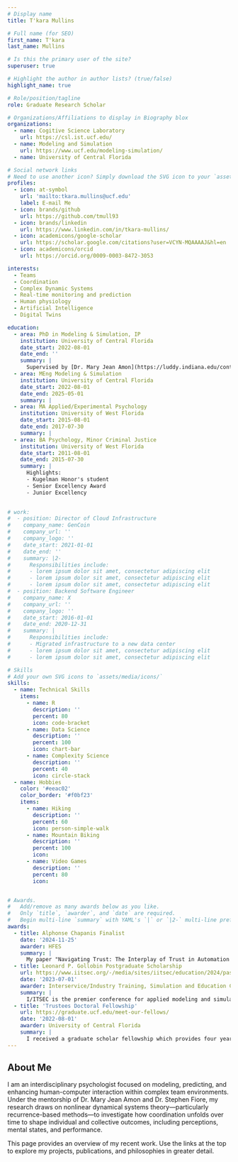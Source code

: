 ```yaml
---
# Display name
title: T'kara Mullins

# Full name (for SEO)
first_name: T'kara
last_name: Mullins

# Is this the primary user of the site?
superuser: true

# Highlight the author in author lists? (true/false)
highlight_name: true

# Role/position/tagline
role: Graduate Research Scholar

# Organizations/Affiliations to display in Biography blox
organizations:
  - name: Cogitive Science Laboratory
    url: https://csl.ist.ucf.edu/
  - name: Modeling and Simulation
    url: https://www.ucf.edu/modeling-simulation/
  - name: University of Central Florida

# Social network links
# Need to use another icon? Simply download the SVG icon to your `assets/media/icons/` folder.
profiles:
  - icon: at-symbol
    url: 'mailto:tkara.mullins@ucf.edu'
    label: E-mail Me
  - icon: brands/github
    url: https://github.com/tmull93
  - icon: brands/linkedin
    url: https://www.linkedin.com/in/tkara-mullins/
  - icon: academicons/google-scholar
    url: https://scholar.google.com/citations?user=VCYN-MQAAAAJ&hl=en
  - icon: academicons/orcid
    url: https://orcid.org/0009-0003-8472-3053

interests:
  - Teams
  - Coordination
  - Complex Dynamic Systems
  - Real-time monitoring and prediction
  - Human physiology
  - Artificial Intelligence
  - Digital Twins

education:
  - area: PhD in Modeling & Simulation, IP
    institution: University of Central Florida
    date_start: 2022-08-01
    date_end: ''
    summary: |
      Supervised by [Dr. Mary Jean Amon](https://luddy.indiana.edu/contact/profile/index.html?Mary~Jean_Amon) and [Dr. Stephen Fiore](https://www.ist.ucf.edu/faculty/stephen-m-fiore-ph-d/). 
  - area: MEng Modeling & Simulation
    institution: University of Central Florida
    date_start: 2022-08-01
    date_end: 2025-05-01
    summary: |
  - area: MA Applied/Experimental Psychology
    institution: University of West Florida
    date_start: 2015-08-01
    date_end: 2017-07-30
    summary: |
  - area: BA Psychology, Minor Criminal Justice
    institution: University of West Florida
    date_start: 2011-08-01
    date_end: 2015-07-30
    summary: |
      Highlights:
      - Kugelman Honor's student
      - Senior Excellency Award
      - Junior Excellency

            
# work:
#  - position: Director of Cloud Infrastructure
#    company_name: GenCoin
#    company_url: ''
#    company_logo: ''
#    date_start: 2021-01-01
#    date_end: ''
#    summary: |2-
#      Responsibilities include:
#      - lorem ipsum dolor sit amet, consectetur adipiscing elit
#      - lorem ipsum dolor sit amet, consectetur adipiscing elit
#      - lorem ipsum dolor sit amet, consectetur adipiscing elit
#  - position: Backend Software Engineer
#    company_name: X
#    company_url: ''
#    company_logo: ''
#    date_start: 2016-01-01
#    date_end: 2020-12-31
#    summary: |
#      Responsibilities include:
#      - Migrated infrastructure to a new data center
#      - lorem ipsum dolor sit amet, consectetur adipiscing elit
#      - lorem ipsum dolor sit amet, consectetur adipiscing elit

# Skills
# Add your own SVG icons to `assets/media/icons/`
skills:
  - name: Technical Skills
    items:
      - name: R
        description: ''
        percent: 80
        icon: code-bracket
      - name: Data Science
        description: ''
        percent: 100
        icon: chart-bar
      - name: Complexity Science
        description: ''
        percent: 40
        icon: circle-stack
  - name: Hobbies
    color: '#eeac02'
    color_border: '#f0bf23'
    items:
      - name: Hiking
        description: ''
        percent: 60
        icon: person-simple-walk
      - name: Mountain Biking
        description: ''
        percent: 100
        icon: 
      - name: Video Games
        description: ''
        percent: 80
        icon: 


# Awards.
#   Add/remove as many awards below as you like.
#   Only `title`, `awarder`, and `date` are required.
#   Begin multi-line `summary` with YAML's `|` or `|2-` multi-line prefix and indent 2 spaces below.
awards:
  - title: Alphonse Chapanis Finalist
    date: '2024-11-25'
    awarder: HFES
    summary: |
      My paper "Navigating Trust: The Interplay of Trust in Automation and Team Communication in an Extended Simulated Military Mission" was nominated for the Alphonse Chapanis award at HFES 2024. Established in 1969, this award is presented to students for outstanding human factors research.
  - title: Leonard P. Gollobin Postgraduate Scholarship
    url: https://www.iitsec.org/-/media/sites/iitsec/education/2024/pastiitsecscholarshipwinners.pdf
    date: '2023-07-01'
    awarder: Interservice/Industry Training, Simulation and Education Conference
    summary: |
      I/ITSEC is the premier conference for applied modeling and simulation. In 2023 I won the Leonard P. Gollobin Postgraduate Scholarship - a highly competitive scholarship for $10,000 awarded to students recognized for their commitment to improving and maintaining security. 
  - title: 'Trustees Doctoral Fellowship'
    url: https://graduate.ucf.edu/meet-our-fellows/
    date: '2022-08-01'
    awarder: University of Central Florida
    summary: |
      I received a graduate scholar fellowship which provides four years of support, including a $25,000 stipend, tuition, and health insurance. 
---
```


## About Me

I am an interdisciplinary psychologist focused on modeling, predicting, and enhancing human-computer interaction within complex team environments. Under the mentorship of Dr. Mary Jean Amon and Dr. Stephen Fiore, my research draws on nonlinear dynamical systems theory—particularly recurrence-based methods—to investigate how coordination unfolds over time to shape individual and collective outcomes, including perceptions, mental states, and performance.

This page provides an overview of my recent work. Use the links at the top to explore my projects, publications, and philosophies in greater detail. 

